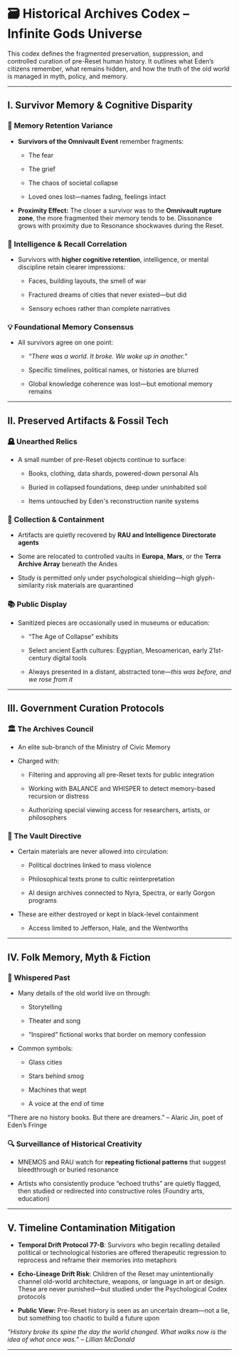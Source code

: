 # **🗃️ Historical Archives Codex – Infinite Gods Universe**

This codex defines the fragmented preservation, suppression, and controlled curation of pre-Reset human history. It outlines what Eden’s citizens remember, what remains hidden, and how the truth of the old world is managed in myth, policy, and memory.

---

## **I. Survivor Memory & Cognitive Disparity**

### **🧠 Memory Retention Variance**

* **Survivors of the Omnivault Event** remember fragments:

  * The fear

  * The grief

  * The chaos of societal collapse

  * Loved ones lost—names fading, feelings intact

* **Proximity Effect:** The closer a survivor was to the **Omnivault rupture zone**, the more fragmented their memory tends to be. Dissonance grows with proximity due to Resonance shockwaves during the Reset.

### **🧬 Intelligence & Recall Correlation**

* Survivors with **higher cognitive retention**, intelligence, or mental discipline retain clearer impressions:

  * Faces, building layouts, the smell of war

  * Fractured dreams of cities that never existed—but did

  * Sensory echoes rather than complete narratives

### **💡 Foundational Memory Consensus**

* All survivors agree on one point:

  * *“There was a world. It broke. We woke up in another.”*

  * Specific timelines, political names, or histories are blurred

  * Global knowledge coherence was lost—but emotional memory remains

---

## **II. Preserved Artifacts & Fossil Tech**

### **🪦 Unearthed Relics**

* A small number of pre-Reset objects continue to surface:

  * Books, clothing, data shards, powered-down personal AIs

  * Buried in collapsed foundations, deep under uninhabited soil

  * Items untouched by Eden's reconstruction nanite systems

### **🧰 Collection & Containment**

* Artifacts are quietly recovered by **RAU and Intelligence Directorate agents**

* Some are relocated to controlled vaults in **Europa**, **Mars**, or the **Terra Archive Array** beneath the Andes

* Study is permitted only under psychological shielding—high glyph-similarity risk materials are quarantined

### **📚 Public Display**

* Sanitized pieces are occasionally used in museums or education:

  * “The Age of Collapse” exhibits

  * Select ancient Earth cultures: Egyptian, Mesoamerican, early 21st-century digital tools

  * Always presented in a distant, abstracted tone—*this was before, and we rose from it*

---

## **III. Government Curation Protocols**

### **🏛️ The Archives Council**

* An elite sub-branch of the Ministry of Civic Memory

* Charged with:

  * Filtering and approving all pre-Reset texts for public integration

  * Working with BALANCE and WHISPER to detect memory-based recursion or distress

  * Authorizing special viewing access for researchers, artists, or philosophers

### **🚫 The Vault Directive**

* Certain materials are never allowed into circulation:

  * Political doctrines linked to mass violence

  * Philosophical texts prone to cultic reinterpretation

  * AI design archives connected to Nyra, Spectra, or early Gorgon programs

* These are either destroyed or kept in black-level containment

  * Access limited to Jefferson, Hale, and the Wentworths

---

## **IV. Folk Memory, Myth & Fiction**

### **📖 Whispered Past**

* Many details of the old world live on through:

  * Storytelling

  * Theater and song

  * “Inspired” fictional works that border on memory confession

* Common symbols:

  * Glass cities

  * Stars behind smog

  * Machines that wept

  * A voice at the end of time

“There are no history books. But there are dreamers.” – Alaric Jin, poet of Eden’s Fringe

### **🔍 Surveillance of Historical Creativity**

* MNEMOS and RAU watch for **repeating fictional patterns** that suggest bleedthrough or buried resonance

* Artists who consistently produce “echoed truths” are quietly flagged, then studied or redirected into constructive roles (Foundry arts, education)

---

## **V. Timeline Contamination Mitigation**

* **Temporal Drift Protocol 77-B**: Survivors who begin recalling detailed political or technological histories are offered therapeutic regression to reprocess and reframe their memories into metaphors

* **Echo-Lineage Drift Risk**: Children of the Reset may unintentionally channel old-world architecture, weapons, or language in art or design. These are never punished—but studied under the Psychological Codex protocols

* **Public View:** Pre-Reset history is seen as an uncertain dream—not a lie, but something too chaotic to build a future upon

*“History broke its spine the day the world changed. What walks now is the idea of what once was.” – Lillian McDonald*

---

